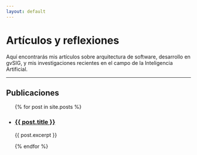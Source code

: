 ```yaml
---
layout: default
---
```


# Artículos y reflexiones

Aquí encontrarás mis artículos sobre arquitectura de software, desarrollo en gvSIG, y mis investigaciones recientes en el campo de la Inteligencia Artificial.

---

## Publicaciones

<ul>
  {% for post in site.posts %}
    <li>
      <h3>
        <a href="{{ post.url | relative_url }}">{{ post.title }}</a>
      </h3>
      <p>{{ post.excerpt }}</p>
    </li>
  {% endfor %}
</ul>
